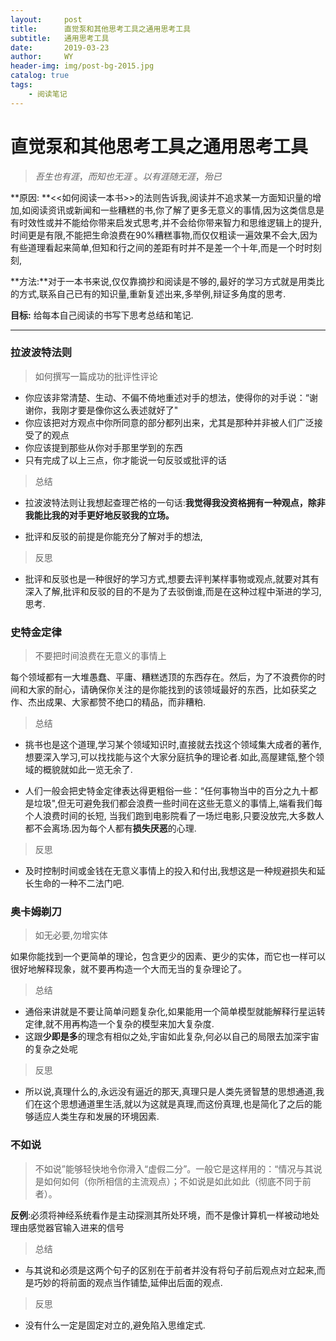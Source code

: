 ```yaml
---
layout:     post
title:      直觉泵和其他思考工具之通用思考工具
subtitle:   通用思考工具
date:       2019-03-23
author:     WY
header-img: img/post-bg-2015.jpg
catalog: true
tags:
    - 阅读笔记
---
```




# 直觉泵和其他思考工具之通用思考工具 #

> *吾生也有涯*，*而知也无涯* 。*以有涯随无涯*，*殆已*

**原因: **<<如何阅读一本书>>的法则告诉我,阅读并不追求某一方面知识量的增加,如阅读资讯或新闻和一些糟糕的书,你了解了更多无意义的事情,因为这类信息是有时效性或并不能给你带来启发式思考,并不会给你带来智力和思维逻辑上的提升,时间更是有限,不能把生命浪费在90%糟糕事物,而仅仅粗读一遍效果不会大,因为有些道理看起来简单,但知和行之间的差距有时并不是差一个十年,而是一个时时刻刻,

**方法:**对于一本书来说,仅仅靠摘抄和阅读是不够的,最好的学习方式就是用类比的方式,联系自己已有的知识量,重新复述出来,多举例,辩证多角度的思考.

**目标:** 给每本自己阅读的书写下思考总结和笔记.

---



### 拉波波特法则

> 如何撰写一篇成功的批评性评论
>

- 你应该非常清楚、生动、不偏不倚地重述对手的想法，使得你的对手说：“谢谢你，我刚才要是像你这么表述就好了"
- 你应该把对方观点中你所同意的部分都列出来，尤其是那种并非被人们广泛接受了的观点
- 你应该提到那些从你对手那里学到的东西
- 只有完成了以上三点，你才能说一句反驳或批评的话

> 总结

- 拉波波特法则让我想起查理芒格的一句话:**我觉得我没资格拥有一种观点，除非我能比我的对手更好地反驳我的立场。**

- 批评和反驳的前提是你能充分了解对手的想法,


> 反思
>

- 批评和反驳也是一种很好的学习方式,想要去评判某样事物或观点,就要对其有深入了解,批评和反驳的目的不是为了去驳倒谁,而是在这种过程中渐进的学习,思考.





### 史特金定律

> 不要把时间浪费在无意义的事情上

每个领域都有一大堆愚蠢、平庸、糟糕透顶的东西存在。然后，为了不浪费你的时间和大家的耐心，请确保你关注的是你能找到的该领域最好的东西，比如获奖之作、杰出成果、大家都赞不绝口的精品，而非糟粕.

> 总结

- 挑书也是这个道理,学习某个领域知识时,直接就去找这个领域集大成者的著作,想要深入学习,可以找找能与这个大家分庭抗争的理论者.如此,高屋建瓴,整个领域的概貌就如此一览无余了.

- 人们一般会把史特金定律表达得更粗俗一些：“任何事物当中的百分之九十都是垃圾",但无可避免我们都会浪费一些时间在这些无意义的事情上,端看我们每个人浪费时间的长短, 当我们跑到电影院看了一场烂电影,只要没放完,大多数人都不会离场.因为每个人都有**损失厌恶**的心理.


> 反思

- 及时控制时间或金钱在无意义事情上的投入和付出,我想这是一种规避损失和延长生命的一种不二法门吧.




###  奥卡姆剃刀

> 如无必要,勿增实体

如果你能找到一个更简单的理论，包含更少的因素、更少的实体，而它也一样可以很好地解释现象，就不要再构造一个大而无当的复杂理论了。

> 总结

- 通俗来讲就是不要让简单问题复杂化,如果能用一个简单模型就能解释行星运转定律,就不用再构造一个复杂的模型来加大复杂度.
- 这跟**少即是多**的理念有相似之处,宇宙如此复杂,何必以自己的局限去加深宇宙的复杂之处呢

> 反思

- 所以说,真理什么的,永远没有逼近的那天,真理只是人类先贤智慧的思想通道,我们在这个思想通道里生活,就以为这就是真理,而这份真理,也是简化了之后的能够适应人类生存和发展的环境因素.




### 不如说

> 不如说”能够轻快地令你滑入“虚假二分”。一般它是这样用的：“情况与其说是如何如何（你所相信的主流观点）；不如说是如此如此（彻底不同于前者）。

**反例**:必须将神经系统看作是主动探测其所处环境，而不是像计算机一样被动地处理由感觉器官输入进来的信号

> 总结

- 与其说和必须是这两个句子的区别在于前者并没有将句子前后观点对立起来,而是巧妙的将前面的观点当作铺垫,延伸出后面的观点.

> 反思

- 没有什么一定是固定对立的,避免陷入思维定式.